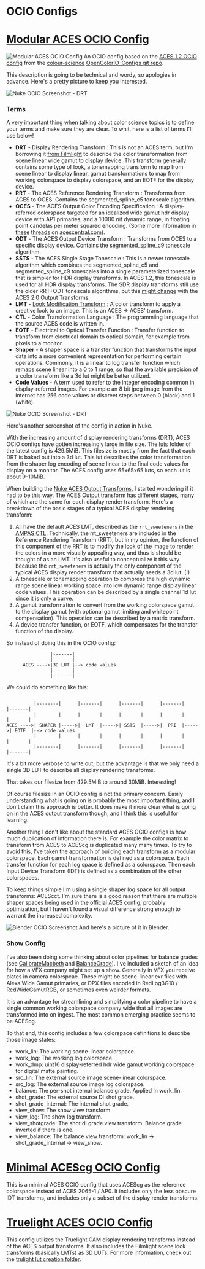 # OCIO Configs

# [Modular ACES OCIO Config](/ocio-configs/config_modular-aces.ocio)
![Modular ACES OCIO Config](/images/modular-aces-ocio-config_screenshot.png)
An OCIO config based on the [ACES 1.2 OCIO config](https://github.com/colour-science/OpenColorIO-Configs/tree/feature/aces-1.2-config/aces_1.2) from the [colour-science](https://github.com/colour-science) [OpenColorIO-Configs git repo](https://github.com/colour-science/OpenColorIO-Configs). 

This description is going to be technical and wordy, so apologies in advance. Here's a pretty picture to keep you interested.

![Nuke OCIO Screenshot - DRT](/images/modular-aces_screenshot_nuke-drt.jpg)


### Terms
A very important thing when talking about color science topics is to define your terms and make sure they are clear. To whit, here is a list of terms I'll use below!

- **DRT** - Display Rendering Transform : This is not an ACES term, but I'm borrowing it [from Filmlight](https://vimeo.com/119143638) to describe the color transformation from scene linear wide gamut to display device. This transform generally contains some type of look, a tonemapping transform to map from scene linear to display linear, gamut transformations to map from working colorspace to display colorspace, and an EOTF for the display device.
- **RRT** - The ACES Reference Rendering Transform : Transforms from ACES to OCES. Contains the segmented_spline_c5 tonescale algorithm.
- **OCES** - The ACES Output Color Encoding Specification : A display-referred colorspace targeted for an idealized wide gamut hdr display device with AP1 primaries, and a 10000 nit dynamic range, in floating point candelas per meter squared encoding. (Some more information in [these](https://acescentral.com/t/odt-tonescale/387/11) [threads](https://acescentral.com/t/color-appearance-models-interpretation-options-and-odts/1257/4) on [acescentral.com](https://acescentral.com)).
- **ODT** - The ACES Output Device Transform : Transforms from OCES to a specific display device. Contains the segmented_spline_c9 tonescale algorithm.
- **SSTS** - The ACES Single Stage Tonescale : This is a newer tonescale algorithm which combines the segmented_spline_c5 and segmented_spline_c9 tonescales into a single parameterized tonescale that is simpler for HDR display transforms. In ACES 1.2, this tonescale is used for all HDR display transforms. The SDR display transforms still use the older RRT+ODT tonescale algorithms, but this [might change](https://acescentral.com/t/nuke-aces-output-transform-and-a-question/2554/3) with the ACES 2.0 Output Transforms.
- **LMT** - [Look Modification Transform](https://github.com/ampas/aces-dev/tree/master/transforms/ctl/lmt) : A color transform to apply a creative look to an image. This is an ACES -> ACES' transform.
- **CTL** - Color Transformation Language : The programmiing language that the source ACES code is written in.
- **EOTF** - Electrical to Optical Transfer Function : Transfer function to transform from electrical domain to optical domain, for example from pixels to a monitor.
- **Shaper** - A shaper space is a transfer function that transforms the input data into a more convenient representation for performing certain operations. Commonly, it is a linear to log transfer function which remaps scene linear into a 0 to 1 range, so that the available precision of a color transform like a 3d lut might be better utilized.
- **Code Values** - A term used to refer to the integer encoding common in display-referred images. For example an 8 bit jpeg image from the internet has 256 code values or discreet steps between 0 (black) and 1 (white).


![Nuke OCIO Screenshot - DRT](/images/modular-aces_screenshot_nuke-idt.jpg)

Here's another screenshot of the config in action in Nuke.

With the increasing amount of display rendering transforms (DRT), ACES OCIO configs have gotten increasingly large in file size. The [luts](https://github.com/colour-science/OpenColorIO-Configs/tree/feature/aces-1.2-config/aces_1.2/luts) folder of the latest config is 429.5MiB. This filesize is mostly from the fact that each DRT is baked out into a 3d lut. This lut describes the color transformation from the shaper log encoding of scene linear to the final code values for display on a monitor. The ACES config uses 65x65x65 luts, so each lut is about 9-10MiB. 

When building the [Nuke ACES Output Transforms](https://github.com/jedypod/nuke-colortools), I started wondering if it had to be this way. The ACES Output transform has different stages, many of which are the same for each display render transform. Here's a breakdown of the basic stages of a typical ACES display rendering transform:
1. All have the default ACES LMT, described as the `rrt_sweeteners` in the [AMPAS CTL](https://github.com/ampas/aces-dev/blob/master/transforms/ctl/lib/ACESlib.RRT_Common.ctl). Technically, the rrt_sweeteners are included in the Reference Rendering Transform (RRT), but in my opinion, the function of this component of the RRT is to modify the look of the image to render the colors in a more visually appealing way, and thus is should be thought of as an LMT. It's also useful to conceptualize it this way because the `rrt_sweeteners` is actually the only component of the typical ACES display render transform that actually needs a 3d lut. (!)
2. A tonescale or tonemapping operation to compress the high dynamic range scene linear working space into low dynamic range display linear code values. This operation can be described by a single channel 1d lut since it is only a curve.
3. A gamut transformation to convert from the working colorspace gamut to the display gamut (with optional gamut limiting and whitepoint compensation). This operation can be described by a matrix transform.
4. A device transfer function, or EOTF, which compensates for the transfer function of the display.

So instead of doing this in the OCIO config:
```
                |-------|
                |       |
      ACES ---->|3D LUT |--> code values
                |       |
                |-------| 
```

We could do something like this:

```

          |--------|      |-------|      |-------|      |-------|      |-------|
          |        |      |       |      |       |      |       |      |       |
ACES ---->| SHAPER |----->|  LMT  |----->| SSTS  |----->|  PRI  |----->| EOTF  |--> code values
          |        |      |       |      |       |      |       |      |       |
          |--------|      |-------|      |-------|      |-------|      |-------| 

```

It's a bit more verbose to write out, but the advantage is that we only need a single 3D LUT to describe all display rendering transforms.

That takes our filesize from 429.5MiB to around 30MiB. Interesting! 

Of course filesize in an OCIO config is not the primary concern. Easily understanding what is going on is probably the most important thing, and I don't claim this approach is better. It does make it more clear what is going on in the ACES output transform though, and I think this is useful for learning. 

Another thing I don't like about the standard ACES OCIO configs is how much duplication of information there is. For example the color matrix to transform from ACES to ACEScg is duplicated many many times. To try to avoid this, I've taken the approach of building each transform as a modular colorspace. Each gamut transformation is defined as a colorspace. Each transfer function for each log space is defined as a colorspace. Then each Input Device Transform (IDT) is defined as a combination of the other colorspaces. 

To keep things simple I'm using a single shaper log space for all output transforms: ACEScct. I'm sure there is a good reason that there are multiple shaper spaces being used in the official ACES config, probably optimization, but I haven't found a visual difference strong enough to warrant the increased complexity.


![Blender OCIO Screenshot](/images/modular-aces_screenshot_blender.png)
And here's a picture of it in Blender.


### Show Config
I've also been doing some thinking about color pipelines for balance grades (see [CalibrateMacbeth](https://gist.github.com/jedypod/798b365ea64e8121999e7036ae7e0217) and [BalanceGrade](https://gist.github.com/jedypod/d13595f856976869fe4cacd265a2b15e)). I've included a sketch of an idea for how a VFX company might set up a show. Generally in VFX you receive plates in camera colorspcae. These might be scene-linear exr files with Alexa Wide Gamut primaries, or DPX files encoded in RedLog3G10 / RedWideGamutRGB, or sometimes even weirder formats.

It is an advantage for streamlining and simplifying a color pipeline to have a single common working colorspace company wide that all images are transformed into on ingest. The most common emerging practice seems to be ACEScg. 

To that end, this config includes a few colorspace definitions to describe those image states:
- work_lin: The working scene-linear colorspace.
- work_log: The working log colorspace.
- work_dmp: uint16 display-referred hdr wide gamut working colorspace for digital matte painting.
- src_lin: The external source image scene-linear colorspace.
- src_log: The external source image log colorspace.
- balance: The per-shot internal balance grade. Applied in work_lin.
- shot_grade: The external source DI shot grade.
- shot_grade_internal: The internal shot grade.
- view_show: The show view transform.
- view_log: The show log transform.
- view_shotgrade: The shot di grade view transform. Balance grade inverted if there is one.
- view_balance: The balance view transform: work_lin -> shot_grade_internal -> view_show.





# [Minimal ACEScg OCIO Config](/ocio-configs/config_minimal-acescg.ocio)
This is a minimal ACES OCIO config that uses ACEScg as the reference colorspace instead of ACES 2065-1 / AP0. It includes only the less obscure IDT transforms, and includes only a subset of the display render transforms.


# [Truelight ACES OCIO Config](/ocio-configs/config_truelight-acescg.ocio)
This config utilizes the Truelight CAM display rendering transforms instead of the ACES output transforms. It also includes the Filmlight scene look transforms (basically LMTs) as 3D LUTs. For more information, check out the [trulight lut creation folder](/lut-creation/truelight/).